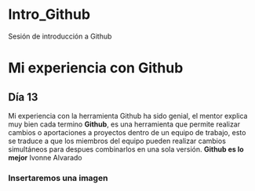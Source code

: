 # Intro_Github


 Sesión de introducción a Github

# Mi experiencia con Github

## Día 13

Mi experiencia con la herramienta Github ha sido genial, el mentor explica muy bien cada termino **Github**, es una herramienta que permite realizar cambios o aportaciones a proyectos dentro de un equipo de trabajo, esto se traduce a que los miembros del equipo pueden realizar cambios simultáneos para despues combinarlos en una sola versión. **Github es lo mejor**
Ivonne Alvarado

### Insertaremos una imagen